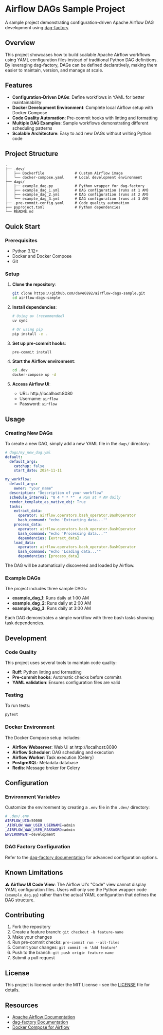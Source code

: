 # Airflow DAGs Sample Project

A sample project demonstrating configuration-driven Apache Airflow DAG development using [dag-factory](https://github.com/ajbosco/dag-factory).

## Overview

This project showcases how to build scalable Apache Airflow workflows using YAML configuration files instead of traditional Python DAG definitions. By leveraging dag-factory, DAGs can be defined declaratively, making them easier to maintain, version, and manage at scale.

## Features

- **Configuration-Driven DAGs**: Define workflows in YAML for better maintainability
- **Docker Development Environment**: Complete local Airflow setup with Docker Compose
- **Code Quality Automation**: Pre-commit hooks with linting and formatting
- **Multiple DAG Examples**: Sample workflows demonstrating different scheduling patterns
- **Scalable Architecture**: Easy to add new DAGs without writing Python code

## Project Structure

```
.
├── .dev/
│   ├── Dockerfile              # Custom Airflow image
│   └── docker-compose.yaml     # Local development environment
├── dags/
│   ├── example_dag.py          # Python wrapper for dag-factory
│   ├── example_dag_1.yml       # DAG configuration (runs at 1 AM)
│   ├── example_dag_2.yml       # DAG configuration (runs at 2 AM)
│   └── example_dag_3.yml       # DAG configuration (runs at 3 AM)
├── .pre-commit-config.yaml     # Code quality automation
├── pyproject.toml              # Python dependencies
└── README.md
```

## Quick Start

### Prerequisites

- Python 3.12+
- Docker and Docker Compose
- Git

### Setup

1. **Clone the repository**:
   ```bash
   git clone https://github.com/dave6892/airflow-dags-sample.git
   cd airflow-dags-sample
   ```

2. **Install dependencies**:
   ```bash
   # Using uv (recommended)
   uv sync

   # Or using pip
   pip install -e .
   ```

3. **Set up pre-commit hooks**:
   ```bash
   pre-commit install
   ```

4. **Start the Airflow environment**:
   ```bash
   cd .dev
   docker-compose up -d
   ```

5. **Access Airflow UI**:
   - URL: http://localhost:8080
   - Username: `airflow`
   - Password: `airflow`

## Usage

### Creating New DAGs

To create a new DAG, simply add a new YAML file in the `dags/` directory:

```yaml
# dags/my_new_dag.yml
default:
  default_args:
    catchup: false
    start_date: 2024-11-11

my_workflow:
  default_args:
    owner: "your_name"
  description: "Description of your workflow"
  schedule_interval: "0 4 * * *"  # Run at 4 AM daily
  render_template_as_native_obj: True
  tasks:
    extract_data:
      operator: airflow.operators.bash_operator.BashOperator
      bash_command: "echo 'Extracting data...'"
    process_data:
      operator: airflow.operators.bash_operator.BashOperator
      bash_command: "echo 'Processing data...'"
      dependencies: [extract_data]
    load_data:
      operator: airflow.operators.bash_operator.BashOperator
      bash_command: "echo 'Loading data...'"
      dependencies: [process_data]
```

The DAG will be automatically discovered and loaded by Airflow.

### Example DAGs

The project includes three sample DAGs:

- **example_dag_1**: Runs daily at 1:00 AM
- **example_dag_2**: Runs daily at 2:00 AM
- **example_dag_3**: Runs daily at 3:00 AM

Each DAG demonstrates a simple workflow with three bash tasks showing task dependencies.

## Development

### Code Quality

This project uses several tools to maintain code quality:

- **Ruff**: Python linting and formatting
- **Pre-commit hooks**: Automatic checks before commits
- **YAML validation**: Ensures configuration files are valid

### Testing

To run tests:

```bash
pytest
```

### Docker Environment

The Docker Compose setup includes:

- **Airflow Webserver**: Web UI at http://localhost:8080
- **Airflow Scheduler**: DAG scheduling and execution
- **Airflow Worker**: Task execution (Celery)
- **PostgreSQL**: Metadata database
- **Redis**: Message broker for Celery

## Configuration

### Environment Variables

Customize the environment by creating a `.env` file in the `.dev/` directory:

```bash
# .dev/.env
AIRFLOW_UID=50000
_AIRFLOW_WWW_USER_USERNAME=admin
_AIRFLOW_WWW_USER_PASSWORD=admin
ENVIRONMENT=development
```

### DAG Factory Configuration

Refer to the [dag-factory documentation](https://dag-factory.readthedocs.io/) for advanced configuration options.

## Known Limitations

⚠️ **Airflow UI Code View**: The Airflow UI's "Code" view cannot display YAML configuration files. Users will only see the Python wrapper code (`example_dag.py`) rather than the actual YAML configuration that defines the DAG structure.

## Contributing

1. Fork the repository
2. Create a feature branch: `git checkout -b feature-name`
3. Make your changes
4. Run pre-commit checks: `pre-commit run --all-files`
5. Commit your changes: `git commit -m 'Add feature'`
6. Push to the branch: `git push origin feature-name`
7. Submit a pull request

## License

This project is licensed under the MIT License - see the [LICENSE](LICENSE) file for details.

## Resources

- [Apache Airflow Documentation](https://airflow.apache.org/docs/)
- [dag-factory Documentation](https://dag-factory.readthedocs.io/)
- [Docker Compose for Airflow](https://airflow.apache.org/docs/apache-airflow/stable/howto/docker-compose/index.html)

